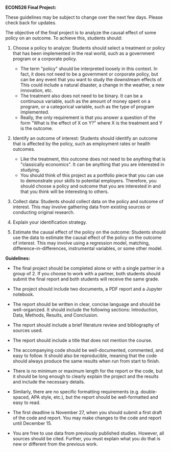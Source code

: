 **ECON526 Final Project:**

These guidelines may be subject to change over the next few days. Please check back for updates.

The objective of the final project is to analyze the causal effect of some policy on an outcome. To achieve this, students should:

1. Choose a policy to analyze: Students should select a treatment or policy that has been implemented in the real world, such as a government program or a corporate policy.
   - The term "policy" should be interpreted loosely in this context. In fact, it does not need to be a government or corporate policy, but can be any event that you want to study the downstream effects of. This could include a natural disaster, a change in the weather, a new innovation, etc.
   - The treatment also does not need to be binary. It can be a continuous variable, such as the amount of money spent on a program, or a categorical variable, such as the type of program implemented.
   - Really, the only requirement is that you answer a question of the form "What is the effect of X on Y?" where X is the treatment and Y is the outcome.

2. Identify an outcome of interest: Students should identify an outcome that is affected by the policy, such as employment rates or health outcomes.
   - Like the treatment, this outcome does not need to be anything that is "classically economics". It can be anything that you are interested in studying.
   - You should think of this project as a portfolio piece that you can use to demonstrate your skills to potential employers. Therefore, you should choose a policy and outcome that you are interested in and that you think will be interesting to others.

3. Collect data: Students should collect data on the policy and outcome of interest. This may involve gathering data from existing sources or conducting original research.

4. Explain your identification strategy.

5. Estimate the causal effect of the policy on the outcome: Students should use the data to estimate the causal effect of the policy on the outcome of interest. This may involve using a regression model, matching, difference-in-differences, instrumental variables, or some other model.

**Guidelines:**

- The final project should be completed alone or with a single partner in a group of 2. If you choose to work with a partner, both students should submit the final report and both students will receive the same grade.

- The project should include two documents, a PDF report and a Jupyter notebook.

- The report should be written in clear, concise language and should be well-organized. It should include the following sections: Introduction, Data, Methods, Results, and Conclusion.

- The report should include a brief literature review and bibliography of sources used.

- The report should include a title that does not mention the course.

- The accompanying code should be well-documented, commented, and easy to follow. It should also be reproducible, meaning that the code should always produce the same results when run from start to finish. <!-- This is especially important in the case of sampling, bootstrapping, or monte-carlo tests. -->

- There is no minimum or maximum length for the report or the code, but it should be long enough to clearly explain the project and the results and include the necessary details.

- Similarly, there are no specific formatting requirements (e.g. double-spaced, APA style, etc.), but the report should be well-formatted and easy to read.

- The first deadline is November 27, when you should submit a first draft of the code and report. You may make changes to the code and report until December 15.

- You are free to use data from previously published studies. However, all sources should be cited. Further, you must explain what you do that is new or different from the previous work.
